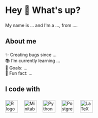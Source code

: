 <h1 align="left">Hey 👋 What's up?</h1>

###

<p align="left">My name is ... and I'm a ..., from ....</p>

###

<h2 align="left">About me</h2>

###

<p align="left">✨ Creating bugs since ...<br>📚 I'm currently learning ...<br>🎯 Goals: ...<br>🎲 Fun fact: ...</p>

###

<h2 align="left">I code with</h2>

###

<div align="left">
  <img src="https://www.r-project.org/Rlogo.png" height="40" alt="R logo" />
  <img width="12" />
  <img src="[https://logodix.com/logo/1190402.png](https://github.com/PredicStat/PredicStat/blob/main/Minitab.png)" height="40" alt="Minitab logo" />
  <img width="12" />
  <img src="https://cdn.jsdelivr.net/gh/devicons/devicon/icons/python/python-original.svg" height="40" alt="Python logo" />
  <img width="12" />
  <img src="https://cdn.jsdelivr.net/gh/devicons/devicon/icons/postgresql/postgresql-original.svg" height="40" alt="PostgreSQL logo" />
  <img width="12" />
  <img src="https://upload.wikimedia.org/wikipedia/commons/9/92/LaTeX_logo.svg" height="40" alt="LaTeX logo" />
</div>


###


###
